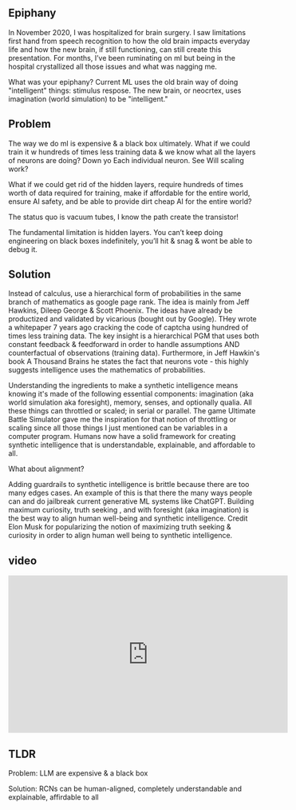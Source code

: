 
## Epiphany

In November 2020, I was hospitalized for brain surgery. I saw limitations first hand from speech recognition to how the old brain impacts everyday life and how the new brain, if still functioning, can still create this presentation. For months, I’ve been ruminating on ml but being in the hospital crystallized all those issues and what was nagging me.

What was your epiphany? Current ML uses the old brain way of doing "intelligent" things: stimulus respose. The new brain, or neocrtex, uses imagination (world simulation) to be "intelligent."


## Problem
The way we do ml is expensive & a black box ultimately. What if we could train it w hundreds of times less training data & we know what all the layers of neurons are doing? Down yo Each individual neuron. See Will scaling work?

What if we could get rid of the hidden layers, require hundreds of times worth of data required for training, make if affordable for the entire world, ensure AI safety, and be able to provide dirt cheap AI for the entire world?

The status quo is vacuum tubes, I know the path create the transistor!

The fundamental limitation is hidden layers. You can’t keep doing engineering on black boxes indefinitely, you’ll hit & snag & wont be able to debug it.


## Solution

Instead of calculus, use a hierarchical form of probabilities in the same branch of mathematics as google page rank. The idea is mainly from Jeff Hawkins, Dileep George & Scott Phoenix. The ideas have already be productized and validated by vicarious (bought out by Google). THey wrote a whitepaper 7 years ago cracking the code of captcha using hundred of times less training data. The key insight is a hierarchical PGM that uses both constant feedback & feedforward in order to handle assumptions AND counterfactual of observations (training data). Furthermore, in Jeff Hawkin's book A Thousand Brains he states the fact that neurons vote - this highly suggests intelligence uses the mathematics of probabilities.

Understanding the ingredients to make a synthetic intelligence means knowing it's made of the following essential components: imagination (aka world simulation aka foresight), memory, senses, and optionally qualia. All these things can throttled or scaled; in serial or parallel. The game Ultimate Battle Simulator gave me the inspiration for that notion of throttling or scaling since all those things I just mentioned can be variables in a computer program. Humans now have a solid framework for creating synthetic intelligence that is understandable, explainable, and affordable to all.

What about alignment?

Adding guardrails to synthetic intelligence is brittle because there are too many edges cases. An example of this is that there the many ways people can and do jailbreak current generative ML systems like ChatGPT. Building maximum curiosity, truth seeking , and with foresight (aka imagination) is the best way to align human well-being and synthetic intelligence. Credit Elon Musk for popularizing the notion of maximizing truth seeking & curiosity in order to align human well being to synthetic intelligence.

## video
<iframe width="560" height="315" src="https://youtu.be/JNepghYjlc4?si=3o4079fUUT5i22tK" frameborder="0" allow="autoplay; encrypted-media" allowfullscreen></iframe>

## TLDR
Problem: LLM are expensive & a black box

Solution: RCNs can be human-aligned, completely understandable and explainable, affirdable to all
